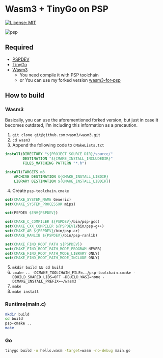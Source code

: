# Wasm3 + TinyGo on PSP

[![License: MIT](https://img.shields.io/badge/License-MIT-brightgreen?style=flat-square)](/LICENSE)

![psp](https://github.com/user-attachments/assets/4d631e63-5412-47ba-a2e1-5a3262cabc3b)

## Required

- [PSPDEV](https://pspdev.github.io)
- [TinyGo](https://tinygo.org)
- [Wasm3](https://github.com/wasm3/wasm3)
  - You need compile it with PSP toolchain
  - or You can use my forked version [wasm3-for-psp](https://github.com/aethiopicuschan/wasm3-for-psp)

## How to build

### Wasm3

Basically, you can use the aforementioned forked version, but just in case it becomes outdated, I’m including this information as a precaution.

1. `git clone git@github.com:wasm3/wasm3.git`
2. `cd wasm3`
3. Append the following code to `CMakeLists.txt`

```cmake
install(DIRECTORY "${PROJECT_SOURCE_DIR}/source/"
        DESTINATION "${CMAKE_INSTALL_INCLUDEDIR}"
        FILES_MATCHING PATTERN "*.h")

install(TARGETS m3
    ARCHIVE DESTINATION ${CMAKE_INSTALL_LIBDIR}
    LIBRARY DESTINATION ${CMAKE_INSTALL_LIBDIR})
```

4. Create `psp-toolchain.cmake`

```cmake
set(CMAKE_SYSTEM_NAME Generic)
set(CMAKE_SYSTEM_PROCESSOR mips)

set(PSPDEV $ENV{PSPDEV})

set(CMAKE_C_COMPILER ${PSPDEV}/bin/psp-gcc)
set(CMAKE_CXX_COMPILER ${PSPDEV}/bin/psp-g++)
set(CMAKE_AR ${PSPDEV}/bin/psp-ar)
set(CMAKE_RANLIB ${PSPDEV}/bin/psp-ranlib)

set(CMAKE_FIND_ROOT_PATH ${PSPDEV})
set(CMAKE_FIND_ROOT_PATH_MODE_PROGRAM NEVER)
set(CMAKE_FIND_ROOT_PATH_MODE_LIBRARY ONLY)
set(CMAKE_FIND_ROOT_PATH_MODE_INCLUDE ONLY)
```

5. `mkdir build && cd build`
6. `cmake .. -DCMAKE_TOOLCHAIN_FILE=../psp-toolchain.cmake -DBUILD_SHARED_LIBS=OFF -DBUILD_WASI=none -DCMAKE_INSTALL_PREFIX=~/wasm3`
7. `make`
8. `make install`

### Runtime(main.c)

```sh
mkdir build
cd build
psp-cmake ..
make
```

### Go

```sh
tinygo build -o hello.wasm -target=wasm -no-debug main.go
```
